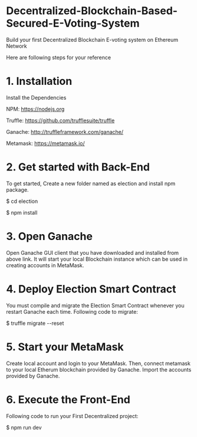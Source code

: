 # Decentralized-Blockchain-Based-Secured-E-Voting-System
Build your first Decentralized Blockchain E-voting system on Ethereum Network

Here are following steps for your reference

# 1. Installation
Install the Dependencies

NPM: https://nodejs.org

Truffle: https://github.com/trufflesuite/truffle

Ganache: http://truffleframework.com/ganache/

Metamask: https://metamask.io/


# 2. Get started with Back-End
To get started, Create a new folder named as election and install npm package.

$ cd election

$ npm install


# 3. Open Ganache
Open Ganache GUI client that you have downloaded and installed from above link. It will start your local Blockchain instance which can be used in creating accounts in MetaMask.


# 4. Deploy Election Smart Contract
You must compile and migrate the Election Smart Contract whenever you restart Ganache each time.
Following code to migrate:

$ truffle migrate --reset


# 5. Start your MetaMask
Create local account and login to your MetaMask. Then, connect metamask to your local Etherum blockchain provided by Ganache.
Import the accounts provided by Ganache.


# 6. Execute the Front-End
Following code to run your First Decentralized project:

$ npm run dev
